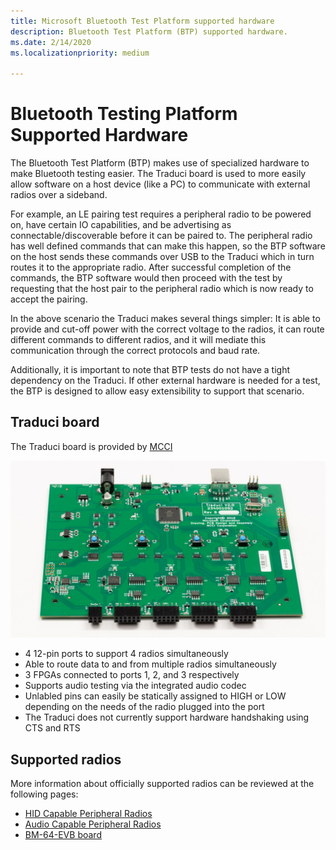 ```yaml
---
title: Microsoft Bluetooth Test Platform supported hardware
description: Bluetooth Test Platform (BTP) supported hardware.
ms.date: 2/14/2020
ms.localizationpriority: medium

---
```


# Bluetooth Testing Platform Supported Hardware

The Bluetooth Test Platform (BTP) makes use of specialized hardware to make Bluetooth testing easier. The Traduci board is used to more easily allow software on a host device (like a PC) to communicate with external radios over a sideband.

For example, an LE pairing test requires a peripheral radio to be powered on, have certain IO capabilities, and be advertising as connectable/discoverable before it can be paired to. The peripheral radio has well defined commands that can make this happen, so the BTP software on the host sends these commands over USB to the Traduci which in turn routes it to the appropriate radio. After successful completion of the commands, the BTP software would then proceed with the test by requesting that the host pair to the peripheral radio which is now ready to accept the pairing.

In the above scenario the Traduci makes several things simpler: It is able to provide and cut-off power with the correct voltage to the radios, it can route different commands to different radios, and it will mediate this communication through the correct protocols and baud rate.

Additionally, it is important to note that BTP tests do not have a tight dependency on the Traduci. If other external hardware is needed for a test, the BTP is designed to allow easy extensibility to support that scenario.

## Traduci board

The Traduci board is provided by [MCCI](https://mcci.com/usb/dev-tools/model-2411/)

![Photo of the Traduci board](images/Traduci_Overhead.jpg)

- 4 12-pin ports to support 4 radios simultaneously
- Able to route data to and from multiple radios simultaneously
- 3 FPGAs connected to ports 1, 2, and 3 respectively
- Supports audio testing via the integrated audio codec
- Unlabled pins can easily be statically assigned to HIGH or LOW depending on the needs of the radio plugged into the port
- The Traduci does not currently support hardware handshaking using CTS and RTS

## Supported radios

More information about officially supported radios can be reviewed at the following pages:

- [HID Capable Peripheral Radios](testing-BTP-hw-hid.md)
- [Audio Capable Peripheral Radios](testing-BTP-hw-audio.md)
- [BM-64-EVB board](testing-BTP-hw-bm64.md)
